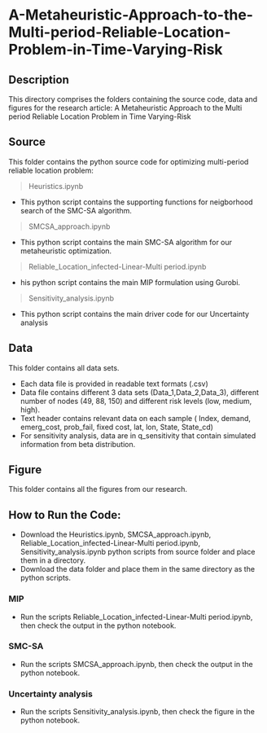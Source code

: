 # A-Metaheuristic-Approach-to-the-Multi-period-Reliable-Location-Problem-in-Time-Varying-Risk
## Description
This directory comprises the folders containing the source code, data and figures for the research article:
A Metaheuristic Approach to the Multi period Reliable Location Problem in Time Varying-Risk
## Source
This folder contains the python source code for optimizing multi-period reliable location problem:
> Heuristics.ipynb
* This python script contains the supporting functions for neigborhood search of the SMC-SA algorithm.
> SMCSA_approach.ipynb
* This python script contains the main SMC-SA algorithm for our metaheuristic optimization.
> Reliable_Location_infected-Linear-Multi period.ipynb
* his python script contains the main MIP formulation using Gurobi.
> Sensitivity_analysis.ipynb
* This python script contains the main driver code for our Uncertainty analysis


## Data
This folder contains all data sets.

* Each data file is provided in readable text formats (.csv)
* Data file contains different 3 data sets (Data_1,Data_2,Data_3), different number of nodes (49, 88, 150) and different risk levels (low, medium, high).
* Text header contains relevant data on each sample ( Index,	demand,	emerg_cost,	prob_fail, fixed cost,	lat,	lon,	State,	State_cd)
* For sensitivity analysis, data are in q_sensitivity that contain simulated information from beta distribution.

## Figure
This folder contains all the figures from our research.

## How to Run the Code:
* Download the Heuristics.ipynb, SMCSA_approach.ipynb, Reliable_Location_infected-Linear-Multi period.ipynb, Sensitivity_analysis.ipynb python scripts from source folder and place them in a directory.
* Download the data folder and place them in the same directory as the python scripts.
### MIP
* Run the scripts Reliable_Location_infected-Linear-Multi period.ipynb, then check the output in the python notebook.
### SMC-SA
* Run the scripts SMCSA_approach.ipynb, then check the output in the python notebook.
### Uncertainty analysis
* Run the scripts Sensitivity_analysis.ipynb, then check the figure in the python notebook.
